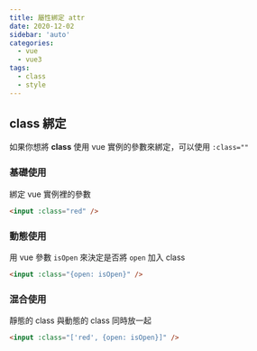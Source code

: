 ```yaml
---
title: 屬性綁定 attr
date: 2020-12-02
sidebar: 'auto'
categories:
  - vue
  - vue3
tags:
  - class
  - style
---
```


## class 綁定

如果你想將 **class** 使用 vue 實例的參數來綁定，可以使用 `:class=""`

### 基礎使用

綁定 vue 實例裡的參數

```html
<input :class="red" />
```

### 動態使用

用 vue 參數 `isOpen` 來決定是否將 `open` 加入 class

```html
<input :class="{open: isOpen}" />
```

### 混合使用

靜態的 class 與動態的 class 同時放一起

```html
<input :class="['red', {open: isOpen}]" />
```
